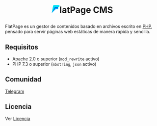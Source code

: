 # <p align="center"><img src="https://github.com/alexsandrov16/flatpage/blob/master/flatpage/admin/assets/img/logo.png" width="25">latPage CMS

FlatPage es un gestor de contenidos basado en archivos escrito en [PHP](https://www.php.net), pensado para servir páginas web estáticas de manera rápida y sencilla.

## Requisitos

- Apache 2.0 o superior (```mod_rewrite``` activo)
- PHP 7.3 o superior (```mbstring```, ```json``` activo)
  
## Comunidad

[Telegram](https://t.me/FlatPage)

## Licencia

Ver [Licencia](https://github.com/alexsandrov16/FlatPage-CMS/blob/main/LICENSE)
